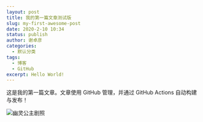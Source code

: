 ```yaml
---
layout: post
title: 我的第一篇文章测试版
slug: my-first-awesome-post
date: 2020-2-10 10:34
status: publish
author: 谢卓彦
categories: 
  - 默认分类
tags: 
  - 博客
  - GitHub
excerpt: Hello World!
---
```


这是我的第一篇文章。文章使用 GitHub 管理，并通过 GitHub Actions 自动构建与发布！

![幽灵公主剧照](./images/Mononoke_Hime.jpg)
